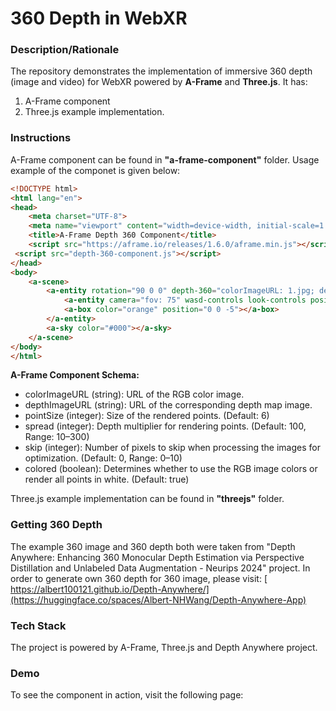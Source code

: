 # 360 Depth in WebXR

### Description/Rationale
The repository demonstrates the implementation of immersive 360 depth (image and video) for WebXR powered by **A-Frame** and **Three.js**. It has: 
1. A-Frame component
2. Three.js example implementation.

### Instructions
A-Frame component can be found in <b>"a-frame-component"</b> folder. Usage example of the componet is given below:
```html
<!DOCTYPE html>
<html lang="en">
<head>
    <meta charset="UTF-8">
    <meta name="viewport" content="width=device-width, initial-scale=1.0">
    <title>A-Frame Depth 360 Component</title>
    <script src="https://aframe.io/releases/1.6.0/aframe.min.js"></script>
 <script src="depth-360-component.js"></script>
</head>
<body>
    <a-scene>     
        <a-entity rotation="90 0 0" depth-360="colorImageURL: 1.jpg; depthImageURL: 1depth.jpg; spread: 10; pointSize: 10; skip: 1; colored: true">
            <a-entity camera="fov: 75" wasd-controls look-controls position="0 0 1"></a-entity>
            <a-box color="orange" position="0 0 -5"></a-box>
        </a-entity>
        <a-sky color="#000"></a-sky>
    </a-scene>
</body>
</html>
```
<b>A-Frame Component Schema:</b>
* colorImageURL (string): URL of the RGB color image.
* depthImageURL (string): URL of the corresponding depth map image.
* pointSize (integer): Size of the rendered points. (Default: 6)
* spread (integer): Depth multiplier for rendering points. (Default: 100, Range: 10–300)
* skip (integer): Number of pixels to skip when processing the images for optimization. (Default: 0, Range: 0–10)
* colored (boolean): Determines whether to use the RGB image colors or render all points in white. (Default: true)

Three.js example implementation can be found in <b>"threejs"</b> folder.

### Getting 360 Depth
The example 360 image and 360 depth both were taken from "Depth Anywhere: Enhancing 360 Monocular Depth Estimation via Perspective Distillation and Unlabeled Data Augmentation - Neurips 2024" project.
In order to generate own 360 depth for 360 image, please visit: [ https://albert100121.github.io/Depth-Anywhere/](https://huggingface.co/spaces/Albert-NHWang/Depth-Anywhere-App) 


### Tech Stack
The project is powered by A-Frame, Three.js and Depth Anywhere project.

### Demo
To see the component in action, visit the following page:
